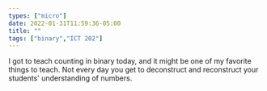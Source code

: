 ```yaml
---
types: ["micro"]
date: 2022-01-31T11:59:36-05:00
title: ""
tags: ["binary","ICT 202"]
---
```

I got to teach counting in binary today, and it might be one of my favorite things to teach. Not every day you get to deconstruct and reconstruct your students' understanding of numbers.
